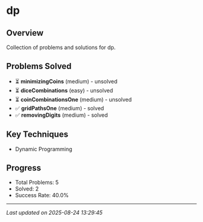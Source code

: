 # dp

## Overview
Collection of problems and solutions for dp.

## Problems Solved
- ⏳ **minimizingCoins** (medium) - unsolved
- ⏳ **diceCombinations** (easy) - unsolved
- ⏳ **coinCombinationsOne** (medium) - unsolved
- ✅ **gridPathsOne** (medium) - solved
- ✅ **removingDigits** (medium) - solved

## Key Techniques
- Dynamic Programming

## Progress
- Total Problems: 5
- Solved: 2
- Success Rate: 40.0%

---
*Last updated on 2025-08-24 13:29:45*
